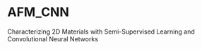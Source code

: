 # AFM_CNN
Characterizing 2D Materials with Semi-Supervised Learning and Convolutional Neural Networks
